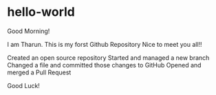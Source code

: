 # hello-world

Good Morning!

I am Tharun. This is my forst Github Repository
Nice to meet you all!!

Created an open source repository
Started and managed a new branch
Changed a file and committed those changes to GitHub
Opened and merged a Pull Request


Good Luck!